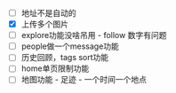 - [ ] 地址不是自动的
- [x] 上传多个图片
- [ ] explore功能没啥吊用 - follow 数字有问题
- [ ] people做一个message功能
- [ ] 历史回顾，tags sort功能
- [ ] home单页限制功能
- [ ] 地图功能 - 足迹 - 一个时间一个地点
